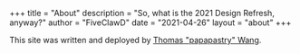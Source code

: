 +++
title = "About"
description = "So, what is the 2021 Design Refresh, anyway?"
author = "FiveClawD"
date = "2021-04-26"
layout = "about"
+++

This site was written and deployed by [Thomas "papapastry" Wang](/tags/papapastry/).
